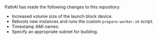 PathAI has made the following changes to this repository:

- Increased volume size of the launch block device.
- Reboots new instances and runs the custom `prepare-worker.sh` script.
- Timestamp AMI names.
- Specify an appropriate subnet for building.
